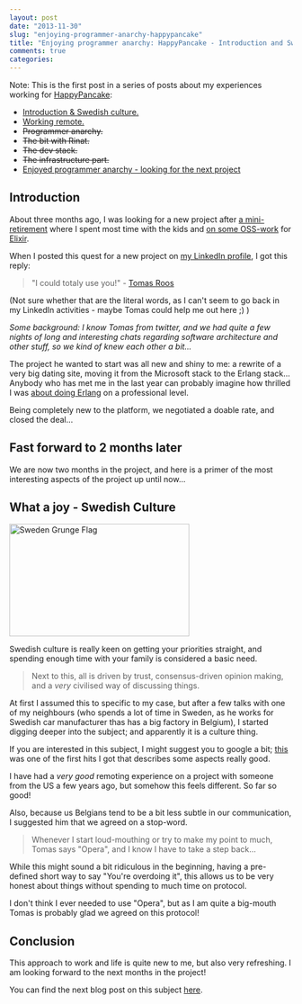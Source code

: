 ```yaml
---
layout: post
date: "2013-11-30"
slug: "enjoying-programmer-anarchy-happypancake"
title: "Enjoying programmer anarchy: HappyPancake - Introduction and Swedish culture"
comments: true
categories: 
---
```


Note: This is the first post in a series of posts about my experiences working for [HappyPancake](https://www.happypancake.com/):
 
- [Introduction & Swedish culture.](https://tojans.me/blog/2013/11/30/enjoying-programmer-anarchy-happypancake)
- [Working remote.](https://tojans.me/blog/2013/11/30/enjoying-programmer-anarchy-happypancake-2)
- ~~Programmer anarchy.~~
- ~~The bit with Rinat.~~
- ~~The dev stack.~~
- ~~The infrastructure part.~~
- [Enjoyed programmer anarchy - looking for the next project](https://tojans.me/blog/2014/01/13/enjoyed-programmer-anarchy-looking-for-the-next-project/)

## Introduction

About three months ago, I was looking for a new project after [a mini-retirement](https://tojans.me/blog/2013/03/30/freedom-learning-stuff-doing-consulting-aka-the-fun-and-money-balance/) where I spent most time with the kids and [on some OSS-work](https://tojans.me/blog/2013/06/25/why-i-contribute-to-oss-projects/) for [Elixir](https://elixir-lang.org/).

When I posted this quest for a new project on [my LinkedIn profile](https://www.linkedin.com/in/tomjanssens), I got this reply:

> "I could totaly use you!" - [Tomas Roos](https://twitter.com/ptomasroos)

(Not sure whether that are the literal words, as I can't seem to go back in my LinkedIn activities - maybe Tomas could help me out here ;) )

*Some background: I know Tomas from twitter, and we had quite a few nights of long and interesting chats regarding software architecture and other stuff, so we kind of knew each other a bit...*

The project he wanted to start was all new and shiny to me: a rewrite of a very big dating site, moving it from the Microsoft stack to the Erlang stack... Anybody who has met me in the last year can probably imagine how thrilled I was [about doing Erlang](https://twitter.com/search?q=%40tojans%20erlang&src=typd) on a professional level.

Being completely new to the platform, we negotiated a doable rate, and closed the deal...

## Fast forward to 2 months later
We are now two months in the project, and here is a primer of the most interesting aspects of the project up until now...

## What a joy - Swedish Culture

<a href="https://www.flickr.com/photos/80497449@N04/7378125668/" title="Sweden Grunge Flag by Free Grunge Textures - www.freestock.ca, on Flickr"><img src="https://farm9.staticflickr.com/8145/7378125668_f90fa28057_n.jpg" width="320" height="200" alt="Sweden Grunge Flag"></a>

Swedish culture is really keen on getting your priorities straight, and spending enough time with your family is considered a basic need.

>Next to this, all is driven by trust, consensus-driven opinion making, and a *very* civilised way of discussing things. 

At first I assumed this to specific to my case, but after a few talks with one of my neighbours (who spends a lot of time in Sweden, as he works for Swedish car manufacturer thas has a big factory in Belgium), I started digging deeper into the subject; and apparently it is a culture thing.

If you are interested in this subject, I might suggest you to google a bit; [this](https://www.americaninsweden.com/ais/culture/nature.shtml) was one of the first hits I got that describes some aspects really good.

I have had a *very good* remoting experience on a project with someone from the US a few years ago, but somehow this feels different. So far so good!

Also, because us Belgians tend to be a bit less subtle in our communication, I suggested him that we agreed on a stop-word.

> Whenever I start loud-mouthing or try to make my point to much, Tomas says "Opera", and I know I have to take a step back...

While this might sound a bit ridiculous in the beginning, having a pre-defined short way to say "You're overdoing it", this allows us to be very honest about things without spending to much time on protocol. 

I don't think I ever needed to use "Opera", but as I am quite a big-mouth Tomas is probably glad we agreed on this protocol!

## Conclusion

This approach to work and life is quite new to me, but also very refreshing. I am looking forward to the next months in the project!

You can find the next blog post on this subject [here](https://tojans.me/blog/2013/11/30/enjoying-programmer-anarchy-happypancake-2).



